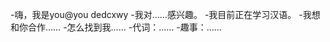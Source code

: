 -嗨，我是you@you dedcxwy
-我对……感兴趣。
-我目前正在学习汉语。
-我想和你合作……
-怎么找到我……
-代词：……
-趣事：……

<!---
dedcxwy/dedcxwy是一个特殊的存储库，因为它的'README. Mdbiomal（这个文件）出现在您的GitHub配置文件中。
您可以单击预览链接查看更改。
--->
